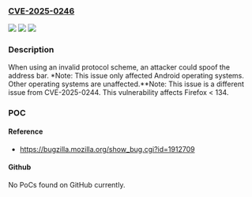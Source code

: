 ### [CVE-2025-0246](https://cve.mitre.org/cgi-bin/cvename.cgi?name=CVE-2025-0246)
![](https://img.shields.io/static/v1?label=Product&message=Firefox&color=blue)
![](https://img.shields.io/static/v1?label=Version&message=unspecified%3C%20134%20&color=brighgreen)
![](https://img.shields.io/static/v1?label=Vulnerability&message=Address%20bar%20spoofing%20using%20an%20invalid%20protocol%20scheme%20on%20Firefox%20for%20Android&color=brighgreen)

### Description

When using an invalid protocol scheme, an attacker could spoof the address bar. *Note: This issue only affected Android operating systems. Other operating systems are unaffected.**Note: This issue is a different issue from CVE-2025-0244. This vulnerability affects Firefox < 134.

### POC

#### Reference
- https://bugzilla.mozilla.org/show_bug.cgi?id=1912709

#### Github
No PoCs found on GitHub currently.

